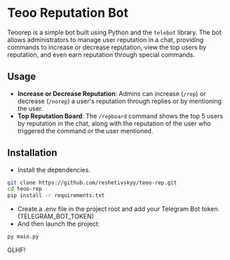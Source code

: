 # Teoo Reputation Bot

Teoorep is a simple bot built using Python and the `telebot` library. The bot allows administrators to manage user reputation in a chat, providing commands to increase or decrease reputation, view the top users by reputation, and even earn reputation through special commands.


## Usage
- **Increase or Decrease Reputation**: Admins can increase (`/rep`) or decrease (`/norep`) a user's reputation through replies or by mentioning the user.
- **Top Reputation Board**: The `/repboard` command shows the top 5 users by reputation in the chat, along with the reputation of the user who triggered the command or the user mentioned.

## Installation

- Install the dependencies.

```sh
git clone https://github.com/reshetivskyy/teoo-rep.git
cd teoo-rep
pip install -r requirements.txt
```

- Create a .env file in the project root and add your Telegram Bot token. (TELEGRAM_BOT_TOKEN)
- And then launch the project:
```sh
py main.py
```

GLHF!